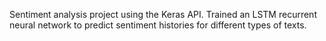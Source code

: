 Sentiment analysis project using the Keras API. Trained an LSTM recurrent neural network to predict sentiment histories for different types of texts.
